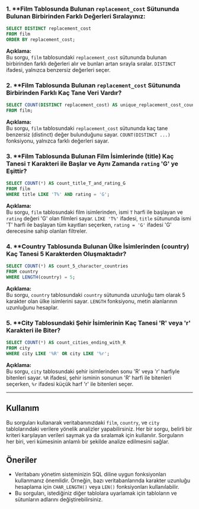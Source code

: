 ### 1. **Film Tablosunda Bulunan `replacement_cost` Sütununda Bulunan Birbirinden Farklı Değerleri Sıralayınız:

```sql
SELECT DISTINCT replacement_cost
FROM film
ORDER BY replacement_cost;
```

**Açıklama:**  
Bu sorgu, `film` tablosundaki `replacement_cost` sütununda bulunan birbirinden farklı değerleri alır ve bunları artan sırayla sıralar. `DISTINCT` ifadesi, yalnızca benzersiz değerleri seçer.

### 2. **Film Tablosunda Bulunan `replacement_cost` Sütununda Birbirinden Farklı Kaç Tane Veri Vardır?

```sql
SELECT COUNT(DISTINCT replacement_cost) AS unique_replacement_cost_count
FROM film;
```

**Açıklama:**  
Bu sorgu, `film` tablosundaki `replacement_cost` sütununda kaç tane benzersiz (distinct) değer bulunduğunu sayar. `COUNT(DISTINCT ...)` fonksiyonu, yalnızca farklı değerleri sayar.

### 3. **Film Tablosunda Bulunan Film İsimlerinde (title) Kaç Tanesi `T` Karakteri ile Başlar ve Aynı Zamanda `rating` 'G' ye Eşittir?

```sql
SELECT COUNT(*) AS count_title_T_and_rating_G
FROM film
WHERE title LIKE 'T%' AND rating = 'G';
```

**Açıklama:**  
Bu sorgu, `film` tablosundaki film isimlerinden, ismi `T` harfi ile başlayan ve `rating` değeri 'G' olan filmleri sayar. `LIKE 'T%'` ifadesi, `title` sütununda ismi 'T' harfi ile başlayan tüm kayıtları seçerken, `rating = 'G'` ifadesi 'G' derecesine sahip olanları filtreler.

### 4. **Country Tablosunda Bulunan Ülke İsimlerinden (country) Kaç Tanesi 5 Karakterden Oluşmaktadır?

```sql
SELECT COUNT(*) AS count_5_character_countries
FROM country
WHERE LENGTH(country) = 5;
```

**Açıklama:**  
Bu sorgu, `country` tablosundaki `country` sütununda uzunluğu tam olarak 5 karakter olan ülke isimlerini sayar. `LENGTH` fonksiyonu, metin alanlarının uzunluğunu hesaplar.

### 5. **City Tablosundaki Şehir İsimlerinin Kaç Tanesi 'R' veya 'r' Karakteri ile Biter?

```sql
SELECT COUNT(*) AS count_cities_ending_with_R
FROM city
WHERE city LIKE '%R' OR city LIKE '%r';
```

**Açıklama:**  
Bu sorgu, `city` tablosundaki şehir isimlerinden sonu 'R' veya 'r' harfiyle bitenleri sayar. `%R` ifadesi, şehir isminin sonunun 'R' harfi ile bitenleri seçerken, `%r` ifadesi küçük harf 'r' ile bitenleri seçer.

---

## Kullanım

Bu sorguları kullanarak veritabanınızdaki `film`, `country`, ve `city` tablolarındaki verilere yönelik analizler yapabilirsiniz. Her bir sorgu, belirli bir kriteri karşılayan verileri saymak ya da sıralamak için kullanılır. Sorguların her biri, veri kümesinin anlamlı bir şekilde analize edilmesini sağlar. 

## Öneriler

- Veritabanı yönetim sisteminizin SQL diline uygun fonksiyonları kullanmanız önemlidir. Örneğin, bazı veritabanlarında karakter uzunluğu hesaplama için `CHAR_LENGTH()` veya `LEN()` fonksiyonları kullanılabilir.
- Bu sorguları, istediğiniz diğer tablolara uyarlamak için tabloların ve sütunların adlarını değiştirebilirsiniz.
